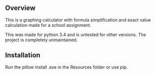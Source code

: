 ## Overview
This is a graphing calculator with formula simplification and exact value calculation made for a school assignment.

This was made for python 3.4 and is untested for other versions. The project is completely unmaintained.

## Installation

Run the pillow install .exe in the Resources folder or use pip.
